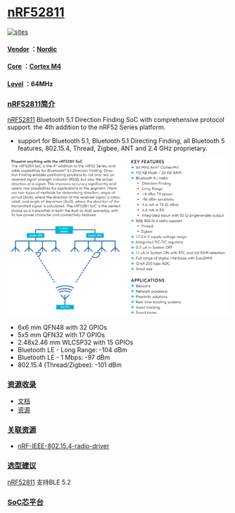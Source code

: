 ﻿# [nRF52811](https://github.com/SoCXin/nRF52811) 

[![sites](http://182.61.61.133/link/resources/SoC.png)](http://SoC.Xin) 

#### [Vendor](https://github.com/SoCXin/Vendor) ：[Nordic](https://github.com/SoCXin/Nordic) 
#### [Core](https://github.com/SoCXin/Cortex) ：[Cortex M4](https://github.com/SoCXin/CM4) 
#### [Level](https://github.com/SoCXin/Level) ：64MHz 

### [nRF52811简介](https://github.com/SoCXin/nRF52811/wiki)

[nRF52811](https://www.nordicsemi.com/Products/Low-power-short-range-wireless/nRF52811) Bluetooth 5.1 Direction Finding SoC with comprehensive protocol support. the 4th addition to the nRF52 Series platform.

* support for Bluetooth 5.1, Bluetooth 5.1 Directing Finding, all Bluetooth 5 features, 802.15.4, Thread, Zigbee, ANT and 2.4 GHz proprietary.

[![sites](docs/nRF52811.png)](https://www.nordicsemi.com/Products/Low-power-short-range-wireless/nRF52811) 

* 6x6 mm QFN48 with 32 GPIOs
* 5x5 mm QFN32 with 17 GPIOs
* 2.48x2.46 mm WLCSP32 with 15 GPIOs
* Bluetooth LE - Long Range:  -104 dBm
* Bluetooth LE - 1 Mbps:	 -97 dBm
* 802.15.4 (Thread/Zigbee):	-101 dBm

### [资源收录](https://github.com/SoCXin)

* [文档](docs/)
* [资源](src/)

### [关联资源](https://github.com/SoCXin)

* [nRF-IEEE-802.15.4-radio-driver](https://github.com/NordicSemiconductor/nRF-IEEE-802.15.4-radio-driver)

### [选型建议](https://github.com/SoCXin)

[nRF52811](https://github.com/SoCXin/nRF52811) 支持BLE 5.2

###  [SoC芯平台](http://SoC.Xin) 
